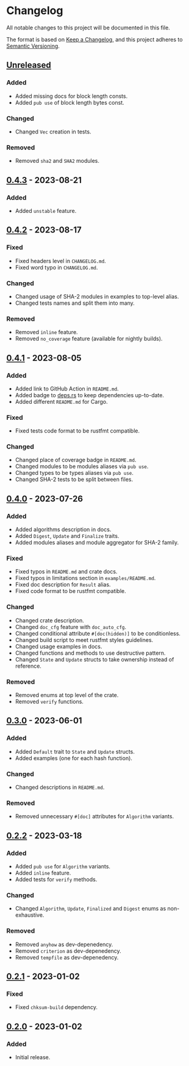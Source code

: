 # Changelog

All notable changes to this project will be documented in this file.

The format is based on [Keep a Changelog](https://keepachangelog.com/en/1.0.0/),
and this project adheres to [Semantic Versioning](https://semver.org/spec/v2.0.0.html).

## [Unreleased]

### Added

- Added missing docs for block length consts.
- Added `pub use` of block length bytes const.

### Changed

- Changed `Vec` creation in tests.

### Removed

- Removed `sha2` and `SHA2` modules.

## [0.4.3] - 2023-08-21

### Added

- Added `unstable` feature.

## [0.4.2] - 2023-08-17

### Fixed

- Fixed headers level in `CHANGELOG.md`.
- Fixed word typo in `CHANGELOG.md`.

### Changed

- Changed usage of SHA-2 modules in examples to top-level alias.
- Changed tests names and split them into many.

### Removed

- Removed `inline` feature.
- Removed `no_coverage` feature (available for nightly builds).

## [0.4.1] - 2023-08-05

### Added

- Added link to GitHub Action in `README.md`.
- Added badge to [deps.rs](https://deps.rs/) to keep dependencies up-to-date.
- Added different `README.md` for Cargo.

### Fixed

- Fixed tests code format to be rustfmt compatible.

### Changed

- Changed place of coverage badge in `README.md`.
- Changed modules to be modules aliases via `pub use`.
- Changed types to be types aliases via `pub use`.
- Changed SHA-2 tests to be split between files.

## [0.4.0] - 2023-07-26

### Added

- Added algorithms description in docs.
- Added `Digest`, `Update` and `Finalize` traits.
- Added modules aliases and module aggregator for SHA-2 family.

### Fixed

- Fixed typos in `README.md` and crate docs.
- Fixed typos in limitations section in `examples/README.md`.
- Fixed doc description for `Result` alias.
- Fixed code format to be rustfmt compatible.

### Changed

- Changed crate description.
- Changed `doc_cfg` feature with `doc_auto_cfg`.
- Changed conditional attribute `#[doc(hidden)]` to be conditionless.
- Changed build script to meet rustfmt styles guidelines.
- Changed usage examples in docs.
- Changed functions and methods to use destructive pattern.
- Changed `State` and `Update` structs to take ownership instead of reference.

### Removed

- Removed enums at top level of the crate.
- Removed `verify` functions.

## [0.3.0] - 2023-06-01

### Added

- Added `Default` trait to `State` and `Update` structs.
- Added examples (one for each hash function).

### Changed

- Changed descriptions in `README.md`.

### Removed

- Removed unnecessary `#[doc]` attributes for `Algorithm` variants.

## [0.2.2] - 2023-03-18

### Added

- Added `pub use` for `Algorithm` variants.
- Added `inline` feature.
- Added tests for `verify` methods.

### Changed

- Changed `Algorithm`, `Update`, `Finalized` and `Digest` enums as non-exhaustive.

### Removed

- Removed `anyhow` as dev-depenedency.
- Removed `criterion` as dev-depenedency.
- Removed `tempfile` as dev-depenedency.

## [0.2.1] - 2023-01-02

### Fixed

- Fixed `chksum-build` dependency.

## [0.2.0] - 2023-01-02

### Added

- Initial release.

[Unreleased]: https://github.com/ferric-bytes/chksum-hash/compare/v0.4.3...HEAD
[0.4.3]: https://github.com/ferric-bytes/chksum-hash/compare/v0.4.2...v0.4.3
[0.4.2]: https://github.com/ferric-bytes/chksum-hash/compare/v0.4.1...v0.4.2
[0.4.1]: https://github.com/ferric-bytes/chksum-hash/compare/v0.4.0...v0.4.1
[0.4.0]: https://github.com/ferric-bytes/chksum-hash/compare/v0.3.0...v0.4.0
[0.3.0]: https://github.com/ferric-bytes/chksum-hash/compare/v0.2.2...v0.3.0
[0.2.2]: https://github.com/ferric-bytes/chksum-hash/compare/v0.2.1...v0.2.2
[0.2.1]: https://github.com/ferric-bytes/chksum-hash/compare/v0.2.0...v0.2.1
[0.2.0]: https://github.com/ferric-bytes/chksum-hash/releases/tag/v0.2.0
